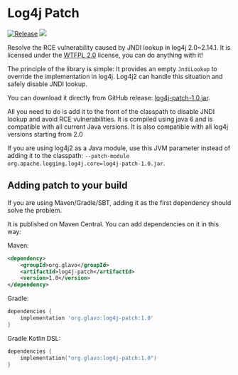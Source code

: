 # Log4j Patch
[![Release](https://jitpack.io/v/org.glavo/log4j-patch.svg)](https://jitpack.io/#org.glavo/log4j-patch)
[![](http://www.wtfpl.net/wp-content/uploads/2012/12/wtfpl-badge-1.png)](http://www.wtfpl.net/)

Resolve the RCE vulnerability caused by JNDI lookup in log4j 2.0~2.14.1. It is licensed under the [WTFPL 2.0](http://www.wtfpl.net/faq/) license,
you can do anything with it!

The principle of the library is simple: 
It provides an empty `JndiLookup` to override the implementation in log4j. Log4j2 can handle this situation and safely disable JNDI lookup.

You can download it directly from GitHub release:
[log4j-patch-1.0.jar](https://github.com/Glavo/log4j-patch/releases/download/1.0/log4j-patch-1.0.jar).

All you need to do is add it to the front of the classpath to disable JNDI lookup and avoid RCE vulnerabilities. 
It is compiled using java 6 and is compatible with all current Java versions.
It is also compatible with all log4j versions starting from 2.0

If you are using log4j2 as a Java module, use this JVM parameter instead of adding it to the classpath: 
`--patch-module org.apache.logging.log4j.core=log4j-patch-1.0.jar`.

## Adding patch to your build

If you are using Maven/Gradle/SBT, adding it as the first dependency should solve the problem. 

It is published on Maven Central. You can add dependencies on it in this way:

Maven:
```xml
<dependency>
    <groupId>org.glavo</groupId>
    <artifactId>log4j-patch</artifactId>
    <version>1.0</version>
</dependency>
```

Gradle:
```groovy
dependencies {
    implementation 'org.glavo:log4j-patch:1.0'
}
```

Gradle Kotlin DSL:
```kotlin
dependencies {
    implementation("org.glavo:log4j-patch:1.0")
}
```
